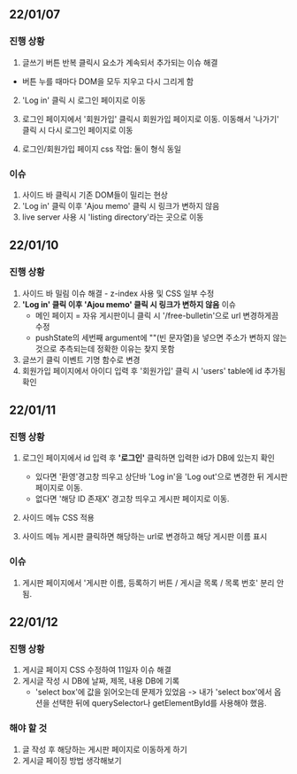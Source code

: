 ## 22/01/07
### 진행 상황
1. 글쓰기 버튼 반복 클릭시 요소가 계속되서 추가되는 이슈 해결
  - 버튼 누를 때마다 DOM을 모두 지우고 다시 그리게 함

2. 'Log in' 클릭 시 로그인 페이지로 이동

3. 로그인 페이지에서 '회원가입' 클릭시 회원가입 페이지로 이동. 이동해서 '나가기' 클릭 시 다시 로그인 페이지로 이동

4. 로그인/회원가입 페이지 css 작업: 둘이 형식 동일

### 이슈
1. 사이드 바 클릭시 기존 DOM들이 밀리는 현상
2. 'Log in' 클릭 이후 'Ajou memo' 클릭 시 링크가 변하지 않음
3. live server 사용 시 'listing directory'라는 곳으로 이동


## 22/01/10
### 진행 상황
1. 사이드 바 밀림 이슈 해결 - z-index 사용 및 CSS 일부 수정
2. **'Log in' 클릭 이후 'Ajou memo' 클릭 시 링크가 변하지 않음** 이슈
    - 메인 페이지 = 자유 게시판이니 클릭 시 '/free-bulletin'으로 url 변경하게끔 수정
    - pushState의 세번째 argument에 ""(빈 문자열)을 넣으면 주소가 변하지 않는 것으로 추측되는데 정확한 이유는 찾지 못함
3. 글쓰기 클릭 이벤트 기명 함수로 변경
4. 회원가입 페이지에서 아이디 입력 후 '회원가입' 클릭 시 'users' table에 id 추가됨 확인


## 22/01/11
### 진행 상황
1. 로그인 페이지에서 id 입력 후 **'로그인'** 클릭하면 입력한 id가 DB에 있는지 확인
    
    - 있다면 '환영'경고창 띄우고 상단바 'Log in'을 'Log out'으로 변경한 뒤 게시판 페이지로 이동.
    - 없다면 '해당 ID 존재X' 경고창 띄우고 게시판 페이지로 이동.
2. 사이드 메뉴 CSS 적용
3. 사이드 메뉴 게시판 클릭하면 해당하는 url로 변경하고 해당 게시판 이름 표시

### 이슈
1. 게시판 페이지에서 '게시판 이름, 등록하기 버튼 / 게시글 목록 / 목록 번호' 분리 안됨.

## 22/01/12
### 진행 상황
1. 게시글 페이지 CSS 수정하여 11일자 이슈 해결
2. 게시글 작성 시 DB에 날짜, 제목, 내용 DB에 기록
    - 'select box'에 값을 읽어오는데 문제가 있었음 -> 내가 'select box'에서 옵션을 선택한 뒤에 querySelector나 getElementById를 사용해야 했음.

### 해야 할 것
1. 글 작성 후 해당하는 게시판 페이지로 이동하게 하기
2. 게시글 페이징 방법 생각해보기